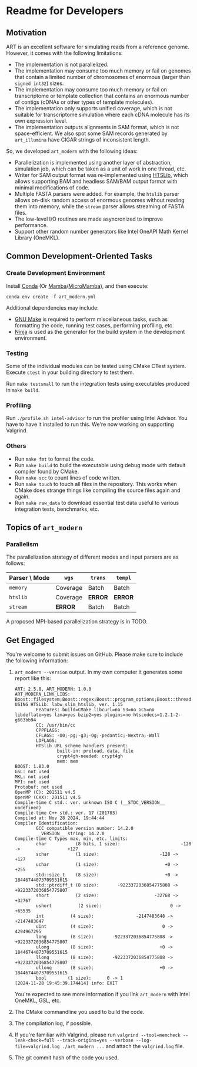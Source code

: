 # Readme for Developers

## Motivation

ART is an excellent software for simulating reads from a reference genome. However, it comes with the following limitations:

- The implementation is not parallelized.
- The implementation may consume too much memory or fail on genomes that contain a limited number of chromosomes of enormous (larger than `signed int32`) sizes.
- The implementation may consume too much memory or fail on transcriptome or template collection that contains an enormous number of contigs (cDNAs or other types of template molecules).
- The implementation only supports unified coverage, which is not suitable for transcriptome simulation where each cDNA molecule has its own expression level.
- The implementation outputs alignments in SAM format, which is not space-efficient. We also spot some SAM records generated by `art_illumina` have CIGAR strings of inconsistent length.

So, we developed `art_modern` with the following ideas:

- Parallelization is implemented using another layer of abstraction, simulation job, which can be taken as a unit of work in one thread, etc.
- Writer for SAM output format was re-implemented using [HTSLib](https://www.htslib.org/), which allows supporting BAM and headless SAM/BAM output format with minimal modifications of code.
- Multiple FASTA parsers were added. For example, the `htslib` parser allows on-disk random access of enormous genomes without reading them into memory, while the `stream` parser allows streaming of FASTA files.
- The low-level I/O routines are made asyncronized to improve performance.
- Support other random number generators like Intel OneAPI Math Kernel Library (OneMKL).

## Common Development-Oriented Tasks

### Create Development Environment

Install [Conda](https://docs.conda.io/en/latest/) (Or [Mamba](https://mamba.readthedocs.io/en/latest/)/[MicroMamba](https://mamba.readthedocs.io/en/latest/micromamba.html)), and then execute:

```shell
conda env create -f art_modern.yml
```

Additional dependencies may include:

- [GNU Make](https://www.gnu.org/software/makel) is required to perform miscellaneous tasks, such as formatting the code, running test cases, performing profiling, etc.
- [Ninja](https://ninja-build.org) is used as the generator for the build system in the development environment.

### Testing

Some of the individual modules can be tested using CMake CTest system. Execute `ctest` in your building directory to test them.

Run `make testsmall` to run the integration tests using executables produced in `make build`.

### Profiling

Run `./profile.sh intel-advisor` to run the profiler using Intel Advisor. You have to have it installed to run this. We're now working on supporting Valgrind.

### Others

- Run `make fmt` to format the code.
- Run `make build` to build the executable using debug mode with default compiler found by CMake.
- Run `make scc` to count lines of code written.
- Run `make touch` to touch all files in the repository. This works when CMake does strange things like compiling the source files again and again.
- Run `make raw_data` to download essential test data useful to various integration tests, benchmarks, etc.

## Topics of `art_modern`

### Parallelism

The parallelization strategy of different modes and input parsers are as follows:

| Parser \ Mode | `wgs`     | `trans`   | `templ`   |
|---------------|-----------|-----------|-----------|
| `memory`      | Coverage  | Batch     | Batch     |
| `htslib`      | Coverage  | **ERROR** | **ERROR** |
| `stream`      | **ERROR** | Batch     | Batch     |

A proposed MPI-based parallelization strategy is in TODO.

## Get Engaged

You're welcome to submit issues on GitHub. Please make sure to include the following information:

1. `art_modern --version` output. In my own computer it generates some report like this:

    ```text
    ART: 2.5.8, ART_MODERN: 1.0.0
    ART_MODERN_LINK_LIBS: Boost::filesystem;Boost::regex;Boost::program_options;Boost::thread;Boost::log_setup;Boost::log;Boost::timer;Boost::stacktrace_backtrace;labw_slim_htslib;OpenMP::OpenMP_C;OpenMP::OpenMP_CXX;libceu
    USING HTSLib: labw_slim_htslib, ver. 1.15
            Features: build=CMake libcurl=no S3=no GCS=no libdeflate=yes lzma=yes bzip2=yes plugins=no htscodecs=1.2.1-2-g663bb94
            CC: /usr/bin/cc
            CPPFLAGS: 
            CFLAGS: -O0;-pg;-g3;-Og;-pedantic;-Wextra;-Wall
            LDFLAGS:
            HTSlib URL scheme handlers present:
                    built-in: preload, data, file
                    crypt4gh-needed: crypt4gh
                    mem: mem
    BOOST: 1.83.0
    GSL: not used
    MKL: not used
    MPI: not used
    Protobuf: not used
    OpenMP (C): 201511 v4.5
    OpenMP (CXX): 201511 v4.5
    Compile-time C std.: ver. unknown ISO C (__STDC_VERSION__ undefined)
    Compile-time C++ std.: ver. 17 (201703)
    Compiled at: Nov 28 2024, 19:44:44
    Compiler Identification:
            GCC compatible version number: 14.2.0
            __VERSION__ string: 14.2.0
    Compile-time C Types max, min, etc. limits:
            char           (8 bits, 1 size):                       -128 ->                  +127
            schar          (1 size):                       -128 ->                  +127
            uchar          (1 size):                         +0 ->                  +255
            std::size_t    (8 size):                         +0 ->  18446744073709551615
            std::ptrdiff_t (8 size):       -9223372036854775808 ->  +9223372036854775807
            short          (2 size):                     -32768 ->                +32767
            ushort          (2 size):                          0 ->                +65535
            int          (4 size):                -2147483648 ->           +2147483647
            uint         (4 size):                          0 ->            4294967295
            long         (8 size):       -9223372036854775808 ->  +9223372036854775807
            ulong        (8 size):                         +0 ->  18446744073709551615
            llong        (8 size):       -9223372036854775808 ->  +9223372036854775807
            ullong       (8 size):                         +0 ->  18446744073709551615
            bool        (1 size):      0 -> 1
    [2024-11-28 19:45:39.174414] info: EXIT
    ```

    You're expected to see more information if you link `art_modern` with Intel OneMKL, GSL, etc.
2. The CMake commandline you used to build the code.
3. The compilation log, if possible.
4. If you're familiar with Valgrind, please run `valgrind --tool=memcheck --leak-check=full --track-origins=yes --verbose --log-file=valgrind.log ./art_modern ...` and attach the `valgrind.log` file.
5. The git commit hash of the code you used.
